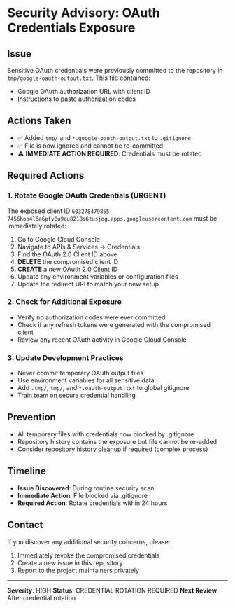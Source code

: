 # Security Advisory: OAuth Credentials Exposure

## Issue
Sensitive OAuth credentials were previously committed to the repository in `tmp/google-oauth-output.txt`. This file contained:
- Google OAuth authorization URL with client ID
- Instructions to paste authorization codes

## Actions Taken
- ✅ Added `tmp/` and `*.google-oauth-output.txt` to `.gitignore`
- ✅ File is now ignored and cannot be re-committed
- ⚠️ **IMMEDIATE ACTION REQUIRED**: Credentials must be rotated

## Required Actions

### 1. Rotate Google OAuth Credentials (URGENT)
The exposed client ID `603278479855-7456hob4l6a6pfv8u9cu8218s6tusjog.apps.googleusercontent.com` must be immediately rotated:

1. Go to Google Cloud Console
2. Navigate to APIs & Services → Credentials
3. Find the OAuth 2.0 Client ID above
4. **DELETE** the compromised client ID
5. **CREATE** a new OAuth 2.0 Client ID
6. Update any environment variables or configuration files
7. Update the redirect URI to match your new setup

### 2. Check for Additional Exposure
- Verify no authorization codes were ever committed
- Check if any refresh tokens were generated with the compromised client
- Review any recent OAuth activity in Google Cloud Console

### 3. Update Development Practices
- Never commit temporary OAuth output files
- Use environment variables for all sensitive data
- Add `.tmp/`, `tmp/`, and `*.oauth-output.txt` to global gitignore
- Train team on secure credential handling

## Prevention
- All temporary files with credentials now blocked by .gitignore
- Repository history contains the exposure but file cannot be re-added
- Consider repository history cleanup if required (complex process)

## Timeline
- **Issue Discovered**: During routine security scan
- **Immediate Action**: File blocked via .gitignore
- **Required Action**: Rotate credentials within 24 hours

## Contact
If you discover any additional security concerns, please:
1. Immediately revoke the compromised credentials
2. Create a new issue in this repository
3. Report to the project maintainers privately

---
**Severity**: HIGH
**Status**: CREDENTIAL ROTATION REQUIRED
**Next Review**: After credential rotation